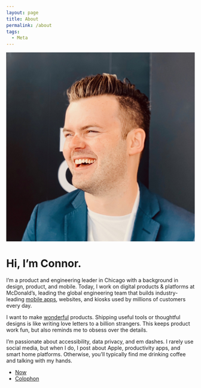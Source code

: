 ```yaml
---
layout: page
title: About
permalink: /about
tags:
  - Meta
---
```

![Headshot of Connor Mason.](assets/headshot.jpeg)
# Hi, I’m Connor.

I’m a product and engineering leader in Chicago with a background in design, product, and mobile. Today, I work on digital products & platforms at McDonald’s, leading the global engineering team that builds industry-leading [mobile apps](https://apple.co/3Hll1QM), websites, and kiosks used by millions of customers every day.

I want to make [wonderful](/make-something-wonderful) products. Shipping useful tools or thoughtful designs is like writing love letters to a billion strangers. This keeps product work fun, but also reminds me to obsess over the details.

I’m passionate about accessibility, data privacy, and em dashes. I rarely use social media, but when I do, I post about Apple, productivity apps, and smart home platforms. Otherwise, you’ll typically find me drinking coffee and talking with my hands. 

- [Now](/now)
- [Colophon](/colophon)